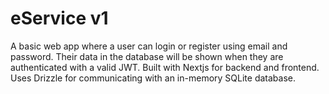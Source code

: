 # eService v1
A basic web app where a user can login or register using email and password. Their data in the database will be shown when they are authenticated with a valid JWT. Built with Nextjs for backend and frontend. Uses Drizzle for communicating with an in-memory SQLite database. 